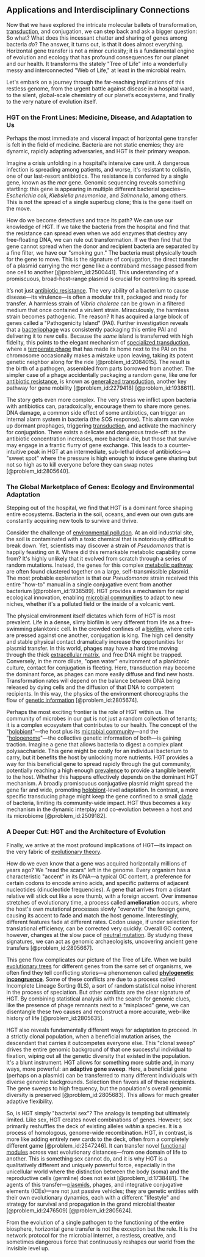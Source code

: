 ## Applications and Interdisciplinary Connections

Now that we have explored the intricate molecular ballets of transformation, [transduction](@article_id:139325), and conjugation, we can step back and ask a bigger question: So what? What does this incessant chatter and sharing of genes among bacteria *do*? The answer, it turns out, is that it does almost everything. Horizontal gene transfer is not a minor curiosity; it is a fundamental engine of evolution and ecology that has profound consequences for our planet and our health. It transforms the stately "Tree of Life" into a wonderfully messy and interconnected "Web of Life," at least in the microbial realm.

Let's embark on a journey through the far-reaching implications of this restless genome, from the urgent battle against disease in a hospital ward, to the silent, global-scale chemistry of our planet’s ecosystems, and finally to the very nature of evolution itself.

### HGT on the Front Lines: Medicine, Disease, and Adaptation to Us

Perhaps the most immediate and visceral impact of horizontal gene transfer is felt in the field of medicine. Bacteria are not static enemies; they are dynamic, rapidly adapting adversaries, and HGT is their primary weapon.

Imagine a crisis unfolding in a hospital's intensive care unit. A dangerous infection is spreading among patients, and worse, it's resistant to colistin, one of our last-resort antibiotics. The resistance is conferred by a single gene, known as the *mcr* gene. Genomic sequencing reveals something startling: this gene is appearing in multiple different bacterial species—*Escherichia coli*, *Klebsiella pneumoniae*, and *Salmonella*, among others. This is not the spread of a single superbug clone; this is the gene itself on the move.

How do we become detectives and trace its path? We can use our knowledge of HGT. If we take the bacteria from the hospital and find that the resistance can spread even when we add enzymes that destroy any free-floating DNA, we can rule out transformation. If we then find that the gene cannot spread when the donor and recipient bacteria are separated by a fine filter, we have our "smoking gun." The bacteria must physically touch for the gene to move. This is the signature of conjugation, the direct transfer of a plasmid carrying the *mcr* gene like a contraband message passed from one cell to another [@problem_id:2500441]. This understanding of a promiscuous, broad-host-range plasmid is crucial for controlling its spread.

It’s not just [antibiotic resistance](@article_id:146985). The very ability of a bacterium to cause disease—its virulence—is often a modular trait, packaged and ready for transfer. A harmless strain of *Vibrio cholerae* can be grown in a filtered medium that once contained a virulent strain. Miraculously, the harmless strain becomes pathogenic. The reason? It has acquired a large block of genes called a "Pathogenicity Island" (PAI). Further investigation reveals that a [bacteriophage](@article_id:138986) was consistently packaging this entire PAI and delivering it to new cells. Because the *same* island is transferred with high fidelity, this points to the elegant mechanism of [specialized transduction](@article_id:266438), where a [temperate phage](@article_id:140139) that has made its home next to the PAI on the chromosome occasionally makes a mistake upon leaving, taking its potent genetic neighbor along for the ride [@problem_id:2084015]. The result is the birth of a pathogen, assembled from parts borrowed from another. The simpler case of a phage accidentally packaging a random gene, like one for [antibiotic resistance](@article_id:146985), is known as [generalized transduction](@article_id:261178), another key pathway for gene mobility [@problem_id:2279418] [@problem_id:1938611].

The story gets even more complex. The very stress we inflict upon bacteria with antibiotics can, paradoxically, encourage them to share more genes. DNA damage, a common side effect of some antibiotics, can trigger an internal alarm system in bacteria (the SOS response). This alarm can wake up dormant prophages, triggering [transduction](@article_id:139325), and activate the machinery for conjugation. There exists a delicate and dangerous trade-off: as the antibiotic concentration increases, more bacteria die, but those that survive may engage in a frantic flurry of gene exchange. This leads to a counter-intuitive peak in HGT at an intermediate, sub-lethal dose of antibiotics—a "sweet spot" where the pressure is high enough to induce gene sharing but not so high as to kill everyone before they can swap notes [@problem_id:2805640].

### The Global Marketplace of Genes: Ecology and Environmental Adaptation

Stepping out of the hospital, we find that HGT is a dominant force shaping entire ecosystems. Bacteria in the soil, oceans, and even our own guts are constantly acquiring new tools to survive and thrive.

Consider the challenge of [environmental pollution](@article_id:197435). At an old industrial site, the soil is contaminated with a toxic chemical that is notoriously difficult to break down. Yet, scientists may discover a strain of *Pseudomonas* that is happily feasting on it. Where did this remarkable metabolic capability come from? It's highly unlikely that it evolved from scratch through a series of random mutations. Instead, the genes for this complex [metabolic pathway](@article_id:174403) are often found clustered together on a large, self-transmissible plasmid. The most probable explanation is that our *Pseudomonas* strain received this entire "how-to" manual in a single conjugative event from another bacterium [@problem_id:1938589]. HGT provides a mechanism for rapid ecological innovation, enabling [microbial communities](@article_id:269110) to adapt to new niches, whether it's a polluted field or the inside of a volcanic vent.

The physical environment itself dictates which form of HGT is most prevalent. Life in a dense, slimy biofilm is very different from life as a free-swimming planktonic cell. In the crowded confines of a [biofilm](@article_id:273055), where cells are pressed against one another, conjugation is king. The high cell density and stable physical contact dramatically increase the opportunities for plasmid transfer. In this world, phages may have a hard time moving through the thick [extracellular matrix](@article_id:136052), and free DNA might be trapped. Conversely, in the more dilute, "open water" environment of a planktonic culture, contact for conjugation is fleeting. Here, transduction may become the dominant force, as phages can more easily diffuse and find new hosts. Transformation rates will depend on the balance between DNA being released by dying cells and the diffusion of that DNA to competent recipients. In this way, the physics of the environment choreographs the flow of [genetic information](@article_id:172950) [@problem_id:2805674].

Perhaps the most exciting frontier is the role of HGT within us. The community of microbes in our gut is not just a random collection of tenants; it is a complex ecosystem that contributes to our health. The concept of the "[holobiont](@article_id:147742)"—the host plus its [microbial community](@article_id:167074)—and the "[hologenome](@article_id:194558)"—the collective genetic information of both—is gaining traction. Imagine a gene that allows bacteria to digest a complex plant polysaccharide. This gene might be costly for an individual bacterium to carry, but it benefits the host by unlocking more nutrients. HGT provides a way for this beneficial gene to spread rapidly through the gut community, potentially reaching a high enough [prevalence](@article_id:167763) to provide a tangible benefit to the host. Whether this happens effectively depends on the dominant HGT mechanism. A broadly promiscuous conjugative plasmid might spread the gene far and wide, promoting [holobiont](@article_id:147742)-level adaptation. In contrast, a more specific transducing phage might keep the gene confined to a small [clade](@article_id:171191) of bacteria, limiting its community-wide impact. HGT thus becomes a key mechanism in the dynamic interplay and co-evolution between a host and its microbiome [@problem_id:2509182].

### A Deeper Cut: HGT and the Architecture of Evolution

Finally, we arrive at the most profound implications of HGT—its impact on the very fabric of [evolutionary theory](@article_id:139381).

How do we even know that a gene was acquired horizontally millions of years ago? We "read the scars" left in the genome. Every organism has a characteristic "accent" in its DNA—a typical GC content, a preference for certain codons to encode amino acids, and specific patterns of adjacent nucleotides (dinucleotide frequencies). A gene that arrives from a distant relative will stick out like a sore thumb, with a foreign accent. Over immense stretches of evolutionary time, a process called **amelioration** occurs, where the host's own mutational processes slowly "overwrite" the foreign gene, causing its accent to fade and match the host genome. Interestingly, different features fade at different rates. Codon usage, if under selection for translational efficiency, can be corrected very quickly. Overall GC content, however, changes at the slow pace of [neutral mutation](@article_id:176014). By studying these signatures, we can act as genomic archaeologists, uncovering ancient gene transfers [@problem_id:2805667].

This gene flow complicates our picture of the Tree of Life. When we build [evolutionary trees](@article_id:176176) for different genes from the same set of organisms, we often find they tell conflicting stories—a phenomenon called **[phylogenetic incongruence](@article_id:272207)**. Some of these conflicts are due to a process called Incomplete Lineage Sorting (ILS), a sort of random statistical noise inherent in the process of speciation. But other conflicts are the clear signature of HGT. By combining statistical analysis with the search for genomic clues, like the presence of phage remnants next to a "misplaced" gene, we can disentangle these two causes and reconstruct a more accurate, web-like history of life [@problem_id:2805635].

HGT also reveals fundamentally different ways for adaptation to proceed. In a strictly clonal population, when a beneficial mutation arises, the descendant that carries it outcompetes everyone else. This "clonal sweep" drives the entire genomic background of that one successful individual to fixation, wiping out all the genetic diversity that existed in the population. It's a blunt instrument. HGT allows for something more subtle and, in many ways, more powerful: an **adaptive gene sweep**. Here, a beneficial gene (perhaps on a plasmid) can be transferred to many different individuals with diverse genomic backgrounds. Selection then favors all of these recipients. The gene sweeps to high frequency, but the population's overall genomic diversity is preserved [@problem_id:2805683]. This allows for much greater adaptive flexibility.

So, is HGT simply "bacterial sex"? The analogy is tempting but ultimately limited. Like sex, HGT creates novel combinations of genes. However, sex primarily reshuffles the deck of existing alleles *within* a species. It is a process of homologous, genome-wide recombination. HGT, in contrast, is more like adding entirely new cards to the deck, often from a completely different game [@problem_id:2547246]. It can transfer novel [functional modules](@article_id:274603) across vast evolutionary distances—from one domain of life to another. This is something sex cannot do, and it is why HGT is a qualitatively different and uniquely powerful force, especially in the unicellular world where the distinction between the body (soma) and the reproductive cells (germline) does not exist [@problem_id:1738481]. The agents of this transfer—[plasmids](@article_id:138983), phages, and integrative conjugative elements (ICEs)—are not just passive vehicles; they are genetic entities with their own evolutionary dynamics, each with a different "lifestyle" and strategy for survival and propagation in the grand microbial theater [@problem_id:2476509] [@problem_id:2805624].

From the evolution of a single pathogen to the functioning of the entire biosphere, horizontal gene transfer is not the exception but the rule. It is the network protocol for the microbial internet, a restless, creative, and sometimes dangerous force that continuously reshapes our world from the invisible level up.
